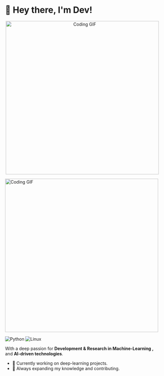 # 👋 Hey there, I'm Dev!

<p align="center">
  <img src="https://user-images.githubusercontent.com/74038190/225813708-98b745f2-7d22-48cf-9150-083f1b00d6c9.gif"alt="Coding GIF" width="500" height="auto">
</p>
  <img src="https://user-images.githubusercontent.com/74038190/212284158-e840e285-664b-44d7-b79b-e264b5e54825.gif"alt="Coding GIF" width="500" height="auto">



![Python](https://img.shields.io/badge/Code-Python-informational?style=flat&logo=python&color=3776AB)
![Linux](https://img.shields.io/badge/System-Linux-informational?style=flat&logo=linux&color=FCC624)


With a deep passion for **Development & Research in Machine-Learning ,** and **AI-driven technologies**.
- 🔭 Currently working on deep-learning projects.
- 🌱 Always expanding my knowledge and contributing.

